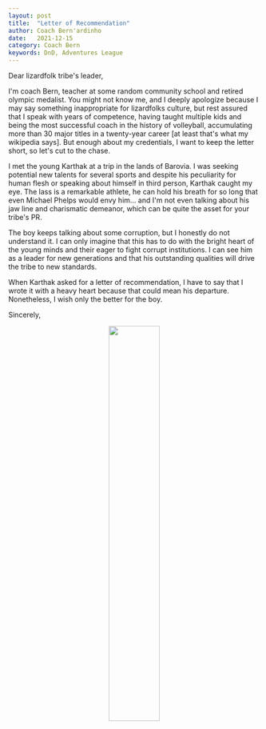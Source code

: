 ```yaml
---
layout: post
title:  "Letter of Recommendation"
author: Coach Bern'ardinho
date:   2021-12-15
category: Coach Bern
keywords: DnD, Adventures League
---
```


Dear lizardfolk tribe's leader,


I'm coach Bern, teacher at some random community school and retired olympic medalist. You might not know me, and I deeply apologize because I may say something inappropriate for lizardfolks culture, but rest assured that I speak with years of competence, having taught multiple kids and being the most successful coach in the history of volleyball, accumulating more than 30 major titles in a twenty-year career [at least that's what my wikipedia says]. But enough about my credentials, I want to keep the letter short, so let's cut to the chase. 


I met the young Karthak  at a trip in the lands of Barovia. I was seeking potential new talents for several sports and despite his peculiarity for human flesh or speaking about himself in third person, Karthak caught my eye. The lass is a remarkable athlete, he can hold his breath for so long that even Michael Phelps would envy him... and I'm not even talking about his jaw line and charismatic demeanor, which can be quite the asset for your tribe's PR. 


The boy keeps talking about some corruption, but I honestly do not understand it. I can only imagine that this has to do with the bright heart of the young minds and their eager to fight corrupt institutions. I can see him as a leader for new generations and that his outstanding qualities will drive the tribe to new standards.


When Karthak asked for a letter of recommendation, I have to say that I wrote it with a heavy heart because that could mean his departure. Nonetheless, I wish only the better for the boy.


Sincerely,




<div style="text-align:center">
<img
  src='https://www.velocitylsat.com/sites/default/files/styles/medium/public/images/law-school-logos/university-of-alabama.png?itok=gXpOYwmc'
  style='style=overflow: hidden; mix-blend-mode:multiply; text-align:center;' width="45%"/>
</div>
<br>




 
